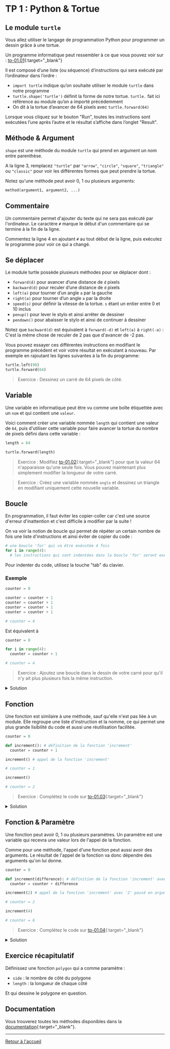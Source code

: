 # TP 1 : Python & Tortue

## Le module `turtle`

Vous allez utiliser le langage de programmation Python pour programmer un dessin grâce à une tortue.

Un programme informatique peut ressembler à ce que vous pouvez voir sur : [tp-01.01](https://trinket.io/python/277a4cc24e){:target="\_blank"}

Il est composé d’une liste (ou séquence) d’instructions qui sera exécuté par l’ordinateur dans l’ordre :

- `import turtle` indique qu’on souhaite utiliser le module `turtle` dans notre programme
- `turtle.shape('turtle')` définit la forme de notre tortue. `turtle.` fait ici référence au module qu’on a importé précédemment
- On dit à la tortue d’avancer de 64 pixels avec `turtle.forward(64)`

Lorsque vous cliquez sur le bouton "Run", toutes les instructions sont exécutées l’une après l’autre et le résultat s’affiche dans l’onglet "Result".

## Méthode & Argument

`shape` est une méthode du module `turtle` qui prend en argument un nom entre parenthèse.

A la ligne 3, remplacez `"turtle"` par `"arrow"`, `"circle"`, `"square"`, `"triangle"` ou `"classic"` pour voir les différentes formes que peut prendre la tortue.

Notez qu'une méthode peut avoir 0, 1 ou plusieurs arguments:

```python
method(argument1, argument2, ...)
```

## Commentaire

Un commentaire permet d'ajouter du texte qui ne sera pas exécuté par l'ordinateur. Le caractère `#` marque le début d'un commentaire qui se termine à la fin de la ligne.

Commentez la ligne 4 en ajoutant `#` au tout début de la ligne, puis exécutez le programme pour voir ce qui a changé.

## Se déplacer

Le module turtle possède plusieurs méthodes pour se déplacer dont :

- `forward(d)` pour avancer d’une distance de `d` pixels
- `backward(d)` pour reculer d’une distance de `d` pixels
- `left(a)` pour tourner d’un angle `a` par la gauche
- `right(a)` pour tourner d’un angle `a` par la droite
- `speed(s)` pour définir la vitesse de la tortue. `s` étant un entier entre 0 et 10 inclus
- `penup()` pour lever le stylo et ainsi arrêter de dessiner
- `pendown()` pour abaisser le stylo et ainsi de continuer à dessiner

Notez que `backward(d)` est équivalent à `forward(-d)` et `left(a)` à `right(-a)` : C'est la même chose de reculer de 2 pas que d'avancer de -2 pas.

Vous pouvez essayer ces différentes instructions en modifiant le programme précédent et voir votre résultat en exécutant à nouveau.
Par exemple en rajoutant les lignes suivantes à la fin du programme:

```python
turtle.left(90)
turtle.forward(64)
```

> Exercice : Dessinez un carré de 64 pixels de côté.

## Variable

Une variable en informatique peut être vu comme une boîte étiquettée avec un `nom` et qui contient une `valeur`.

Voici comment créer une variable nommée `length` qui contient une valeur de `64`, puis d'utiliser cette variable pour faire avancer la tortue du nombre de pixels défini dans cette variable :

```python
length = 64

turtle.forward(length)
```

> Exercice : Modifiez [tp-01.02](https://trinket.io/python/91bea31ba9){:target="\_blank"} pour que la valeur 64 n'apparaisse qu'une seule fois. Vous pouvez maintenant plus simplement modifier la longueur de votre carré.

> Exercice : Créez une variable nommée `angle` et dessinez un triangle en modifiant uniquement cette nouvelle variable.

## Boucle

En programmation, il faut éviter les copier-coller car c'est une source d'erreur d'inattention et c'est difficile à modifier par la suite !

On va voir la notion de boucle qui permet de répéter un certain nombre de fois une liste d'instructions et ainsi éviter de copier du code :

```python
# une boucle 'for' qui va être exécutée 4 fois
for i in range(4):
  # les instructions qui sont indentées dans la boucle 'for' seront exécutées 4 fois
```

Pour indenter du code, utilisez la touche "tab" du clavier.

### Exemple

```python
counter = 0

counter = counter + 1
counter = counter + 1
counter = counter + 1
counter = counter + 1

# counter = 4
```

Est équivalent à

```python
counter = 0

for i in range(4):
  counter = counter + 1

# counter = 4
```

> Exercice : Ajoutez une boucle dans le dessin de votre carré pour qu'il n'y ait plus plusieurs fois la même instruction.

<details><summary markdown="span">Solution</summary>

```python
import turtle

length = 64
angle = 90

for i in range(4):
  turtle.forward(length)
  turtle.left(angle)
```

</details>

## Fonction

Une fonction est similaire à une méthode, sauf qu'elle n'est pas liée à un module. Elle regroupe une liste d'instruction et la nomme, ce qui permet une plus grande lisibilité du code et aussi une réutilisation facilitée.

```python
counter = 0

def increment(): # définition de la fonction 'increment'
  counter = counter + 1

increment() # appel de la fonction 'increment'

# counter = 1

increment()

# counter = 2
```

> Exercice : Complétez le code sur [tp-01.03](https://trinket.io/python/21196a78b6){:target="\_blank"}

<details><summary markdown="span">Solution</summary>

```python
import turtle

def square():
  length = 64
  angle = 90

  for i in range(4):
    turtle.forward(length)
    turtle.left(angle)


square()
turtle.penup()
turtle.backward(150)
turtle.pendown()
square()
```

</details>

## Fonction & Paramètre

Une fonction peut avoir 0, 1 ou plusieurs paramètres. Un paramètre est une variable qui recevra une valeur lors de l'appel de la fonction.

Comme pour une méthode, l'appel d'une fonction peut aussi avoir des arguments. Le résultat de l'appel de la fonction va donc dépendre des arguments qu'on lui donne.

```python
counter = 0

def increment(difference): # définition de la fonction 'increment' avec un paramètre 'difference'
  counter = counter + difference

increment(2) # appel de la fonction 'increment' avec '2' passé en argument

# counter = 2

increment(4)

# counter = 6
```

> Exercice : Complétez le code sur [tp-01.04](https://trinket.io/python/af20316506){:target="\_blank"}

<details><summary markdown="span">Solution</summary>

```python
import turtle

def square(length):
  angle = 90

  for i in range(4):
    turtle.forward(length)
    turtle.left(angle)


square(100)
turtle.penup()
turtle.backward(150)
turtle.pendown()
square(50)
```

</details>

## Exercice récapitulatif

Définissez une fonction `polygon` qui a comme paramètre :

- `side` : le nombre de côté du polygone
- `length` : la longueur de chaque côté

Et qui dessine le polygone en question.

## Documentation

Vous trouverez toutes les méthodes disponibles dans la [documentation](https://docs.python.org/fr/3/library/turtle.html#methods-of-rawturtle-turtle-and-corresponding-functions){:target="\_blank"}.

---

[Retour à l'accueil](../README.md)
